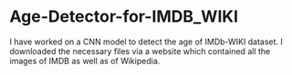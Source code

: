 # Age-Detector-for-IMDB_WIKI
I have worked on a CNN model to detect the age of IMDb-WIKI dataset. 
I downloaded the necessary files via a website which contained all the images of IMDB as well as of Wikipedia.

